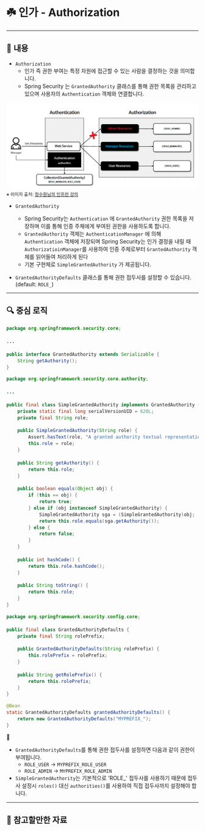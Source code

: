 # ☘️ 인가 - Authorization

---

## 📖 내용
- `Authorization`
  - 인가 즉 권한 부여는 특정 자원에 접근할 수 있는 사람을 결정하는 것을 의미합니다.
  - Spring Security 는 `GrantedAuthority` 클래스를 통해 권한 목록을 관리하고 있으며 사용자의 `Authentication` 객체와 연결합니다.

![image_1.png](image_1.png)
<sub>※ 이미지 출처: [정수원님의 인프런 강의](https://www.inflearn.com/course/%EC%8A%A4%ED%94%84%EB%A7%81-%EC%8B%9C%ED%81%90%EB%A6%AC%ED%8B%B0-%EC%99%84%EC%A0%84%EC%A0%95%EB%B3%B5/dashboard)</sub>

- `GrantedAuthority`
  - Spring Security는 `Authentication` 에 `GrantedAuthority` 권한 목록을 저장하며 이를 통해 인증 주체에게 부여된 권한을 사용하도록 합니다.
  - `GrantedAuthority` 객체는 `AuthenticationManager` 에 의해 `Authentication` 객체에 저장되며 Spring Security는 인가 결정을 내릴 때 `AuthorizatioinManager`를 사용하여 인증 주체로부터 `GrantedAuthority` 객체를 읽어들여 처리하게 된다
  - 기본 구현체로 `SimpleGrantedAuthority` 가 제공됩니다.

- `GrantedAuthorityDefaults` 클래스를 통해 권한 접두사를 설정할 수 있습니다. (default: `ROLE_`)

---

## 🔍 중심 로직

```java
package org.springframework.security.core;

...

public interface GrantedAuthority extends Serializable {
    String getAuthority();
}
```

```java
package org.springframework.security.core.authority;

...

public final class SimpleGrantedAuthority implements GrantedAuthority {
    private static final long serialVersionUID = 620L;
    private final String role;

    public SimpleGrantedAuthority(String role) {
        Assert.hasText(role, "A granted authority textual representation is required");
        this.role = role;
    }

    public String getAuthority() {
        return this.role;
    }

    public boolean equals(Object obj) {
        if (this == obj) {
            return true;
        } else if (obj instanceof SimpleGrantedAuthority) {
            SimpleGrantedAuthority sga = (SimpleGrantedAuthority)obj;
            return this.role.equals(sga.getAuthority());
        } else {
            return false;
        }
    }

    public int hashCode() {
        return this.role.hashCode();
    }

    public String toString() {
        return this.role;
    }
}
```

```java
package org.springframework.security.config.core;

public final class GrantedAuthorityDefaults {
    private final String rolePrefix;

    public GrantedAuthorityDefaults(String rolePrefix) {
        this.rolePrefix = rolePrefix;
    }

    public String getRolePrefix() {
        return this.rolePrefix;
    }
}
```

```java
@Bean
static GrantedAuthorityDefaults grantedAuthorityDefaults() {
    return new GrantedAuthorityDefaults("MYPREFIX_");
}
```

📌
- `GrantedAuthorityDefaults`를 통해 권한 접두사를 설정하면 다음과 같이 권한이 부여됩니다.
  - `ROLE_USER` -> `MYPREFIX_ROLE_USER`
  - `ROLE_ADMIN` -> `MYPREFIX_ROLE_ADMIN`
- `SimpleGrantedAuthority`는 기본적으로 'ROLE_' 접두사를 사용하기 때문에 접두사 설정시 `roles()` 대신 `authorities()`를 사용하여 직접 접두사까지 설정해야 합니다.

---

## 📂 참고할만한 자료

